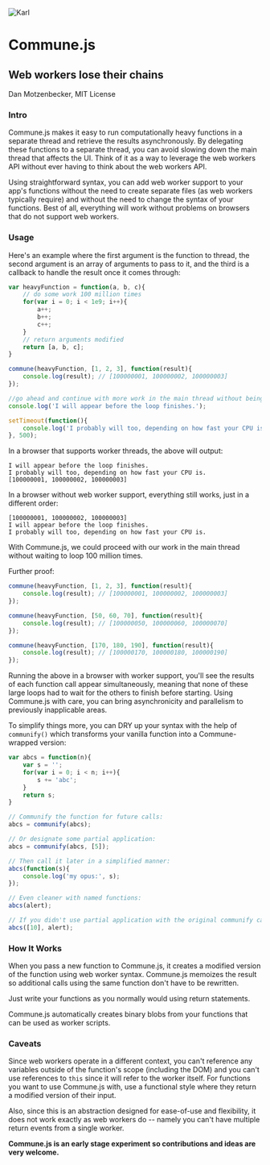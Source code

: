 ![Karl](http://upload.wikimedia.org/wikipedia/commons/9/90/Karl_and_jenny_marx_1866.jpg)
# Commune.js
## Web workers lose their chains
Dan Motzenbecker, MIT License

### Intro
Commune.js makes it easy to run computationally heavy functions in a separate
thread and retrieve the results asynchronously. By delegating these functions
to a separate thread, you can avoid slowing down the main thread that affects
the UI. Think of it as a way to leverage the web workers API without ever having
to think about the web workers API.

Using straightforward syntax, you can add web worker support to your app's
functions without the need to create separate files (as web workers typically
require) and without the need to change the syntax of your functions. Best of
all, everything will work without problems on browsers that do not support web
workers.


### Usage
Here's an example where the first argument is the function to thread, the second
argument is an array of arguments to pass to it, and the third is a callback to
handle the result once it comes through:

```javascript
var heavyFunction = function(a, b, c){
    // do some work 100 million times
    for(var i = 0; i < 1e9; i++){
        a++;
        b++;
        c++;
    }
    // return arguments modified
    return [a, b, c];
}

commune(heavyFunction, [1, 2, 3], function(result){
    console.log(result); // [100000001, 100000002, 100000003]
});

//go ahead and continue with more work in the main thread without being held up:
console.log('I will appear before the loop finishes.');

setTimeout(function(){
    console.log('I probably will too, depending on how fast your CPU is.');
}, 500);

```

In a browser that supports worker threads, the above will output:

```
I will appear before the loop finishes.
I probably will too, depending on how fast your CPU is.
[100000001, 100000002, 100000003]
```

In a browser without web worker support, everything still works, just in a
different order:

```
[100000001, 100000002, 100000003]
I will appear before the loop finishes.
I probably will too, depending on how fast your CPU is.
```

With Commune.js, we could proceed with our work in the main thread without
waiting to loop 100 million times.

Further proof:

```javascript
commune(heavyFunction, [1, 2, 3], function(result){
    console.log(result); // [100000001, 100000002, 100000003]
});

commune(heavyFunction, [50, 60, 70], function(result){
    console.log(result); // [100000050, 100000060, 100000070]
});

commune(heavyFunction, [170, 180, 190], function(result){
    console.log(result); // [100000170, 100000180, 100000190]
});
```

Running the above in a browser with worker support, you'll see the results of
each function call appear simultaneously, meaning that none of these large loops
had to wait for the others to finish before starting. Using Commune.js with care,
you can bring asynchronicity and parallelism to previously inapplicable areas.

To simplify things more, you can DRY up your syntax with the help of `communify()`
which transforms your vanilla function into a Commune-wrapped version:

```javascript
var abcs = function(n){
    var s = '';
    for(var i = 0; i < n; i++){
        s += 'abc';
    }
    return s;
}

// Communify the function for future calls:
abcs = communify(abcs);

// Or designate some partial application:
abcs = communify(abcs, [5]);

// Then call it later in a simplified manner:
abcs(function(s){
    console.log('my opus:', s);
});

// Even cleaner with named functions:
abcs(alert);

// If you didn't use partial application with the original communify call:
abcs([10], alert);
```


### How It Works
When you pass a new function to Commune.js, it creates a modified version of the
function using web worker syntax. Commune.js memoizes the result so additional
calls using the same function don't have to be rewritten.

Just write your functions as you normally would using return statements.

Commune.js automatically creates binary blobs from your functions that can be
used as worker scripts.


### Caveats
Since web workers operate in a different context, you can't reference any
variables outside of the function's scope (including the DOM) and you can't
use references to `this` since it will refer to the worker itself. For functions
you want to use Commune.js with, use a functional style where they return a
modified version of their input.

Also, since this is an abstraction designed for ease-of-use and flexibility,
it does not work exactly as web workers do -- namely you can't have multiple
return events from a single worker.

__Commune.js is an early stage experiment so contributions and ideas are very welcome.__
